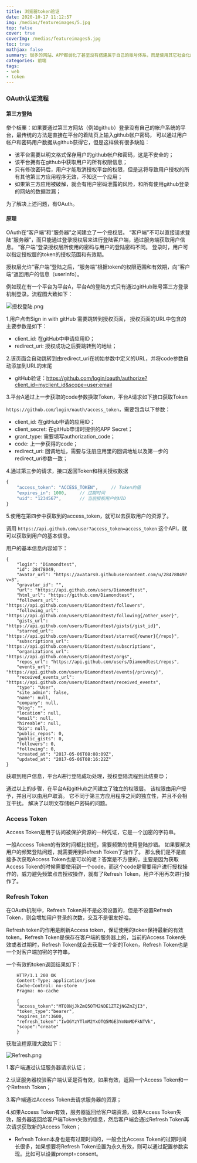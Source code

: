 ```yaml
---
title: 浏览器token验证
date: 2020-10-17 11:12:57
img: /medias/featureimages/5.jpg
top: false
cover: true
coverImg: /medias/featureimages5.jpg
toc: true
mathjax: false
summary: 很多的网站、APP都弱化了甚至没有搭建属于自己的账号体系，而是使用其它社会化的第三方登陆的方式，比如在登陆某个网站的时候选择通过github或者微信、微博等方式登陆，这样不仅免去了用户注册账号的麻烦，还可以获取用户的好友关系来增强自身的社交功能。
categories: 前端
tags:
- web
- token
---
```


### OAuth认证流程

#### 第三方登陆

举个板栗：如果要通过第三方网站（例如github）登录没有自己的帐户系统的平台，最传统的方法是直接在平台的着陆页上输入github帐户密码， 可以通过用户帐户和密码用户数据从github获得它，但是这样做有很多缺陷：


- 该平台需要以明文格式保存用户的github帐户和密码，这是不安全的；
- 该平台拥有在github中获取用户的所有权限信息；
- 只有修改密码后，用户才能取消授权平台的权限，但是这将导致用户授权的所有其他第三方应用程序无效，不知这一个应用；
- 如果第三方应用被破解，就会有用户密码泄露的风险，和所有使用github登录的网站的数据泄漏；

为了解决上述问题，有OAuth。

#### 原理

OAuth在“客户端”和“服务器”之间建立了一个授权层。 “客户端”不可以直接请求登陆“服务器”，而只能通过登录授权层来进行登陆客户端，通过服务端获取用户信息。 “客户端”登录授权层所使用的密码与用户的登陆密码不同。 登录时，用户可以指定授权层的token的授权范围和有效期。

授权层允许“客户端”登陆之后，“服务端”根据token的权限范围和有效期，向“客户端”返回用户的信息（userInfo）。

例如现在有一个平台为平台A，平台A的登陆方式只有通过gitHub账号第三方登录机制登录。流程图大致如下：


![授权登陆.png](https://img-blog.csdnimg.cn/20201018165245119.png?x-oss-process=image/watermark,type_ZmFuZ3poZW5naGVpdGk,shadow_10,text_aHR0cHM6Ly9ibG9nLmNzZG4ubmV0L0h5YWxvaWR6,size_16,color_FFFFFF,t_70#pic_center)




1.用户点击Sign in with gitHub
 需要跳转到授权页面， 授权页面的URL中包含的主要参数是如下：
 
- client_id: 在gitHub中申请应用ID；
- redirect_uri: 授权成功之后要跳转到的地址；

2.该页面会自动跳转到由redirect_uri在初始参数中定义的URL，并将code参数自动添加到URL的末尾

- gitHub验证：https://github.com/login/oauth/authorize?client_id=myclient_id&scope=user:email

3.平台A通过上一步获取的code参数换取Token，平台A请求如下接口获取Token

`https://github.com/login/oauth/access_token`，需要包含以下参数：

- client_id: 在gitHub申请的应用ID；
- client_secret: 在gitHub申请时提供的APP Secret；
- grant_type: 需要填写authorization_code；
- code: 上一步获得的code；
- redirect_uri: 回调地址，需要与注册应用里的回调地址以及第一步的redirect_uri参数一致；

4.通过第三步的请求，接口返回Token和相关授权数据

```javascript
{
	"access_token": "ACCESS_TOKEN",		// Token的值
	"expires_in": 1000,		// 过期时间
	"uid": "1234567", 		// 当前授权用户的UID
}
```
5.使用在第四步中获取到的access_token，就可以去获取用户的资源了。

调用 `https://api.github.com/user?access_token=access_token` 这个API，就可以获取到用户的基本信息。 

用户的基本信息内容如下：
```
{
    "login": "Diamondtest",
    "id": 28478049,
    "avatar_url": "https://avatars0.githubusercontent.com/u/28478049?v=3",
    "gravatar_id": "",
    "url": "https://api.github.com/users/Diamondtest",
    "html_url": "https://github.com/Diamondtest",
    "followers_url": "https://api.github.com/users/Diamondtest/followers",
    "following_url": "https://api.github.com/users/Diamondtest/following{/other_user}",
    "gists_url": "https://api.github.com/users/Diamondtest/gists{/gist_id}",
    "starred_url": "https://api.github.com/users/Diamondtest/starred{/owner}{/repo}",
    "subscriptions_url": "https://api.github.com/users/Diamondtest/subscriptions",
    "organizations_url": "https://api.github.com/users/Diamondtest/orgs",
    "repos_url": "https://api.github.com/users/Diamondtest/repos",
    "events_url": "https://api.github.com/users/Diamondtest/events{/privacy}",
    "received_events_url": "https://api.github.com/users/Diamondtest/received_events",
    "type": "User",
    "site_admin": false,
    "name": null,
    "company": null,
    "blog": "",
    "location": null,
    "email": null,
    "hireable": null,
    "bio": null,
    "public_repos": 0,
    "public_gists": 0,
    "followers": 0,
    "following": 0,
    "created_at": "2017-05-06T08:08:09Z",
    "updated_at": "2017-05-06T08:16:22Z"
}
```

获取到用户信息，平台A进行登陆成功处理，授权登陆流程到此结束😊；


通过以上的步骤，在平台A和gitHub之间建立了独立的权限层。 该权限由用户授予，并且可以由用户取消。 它不同于第三方应用程序之间的独立性，并且不会相互干扰。 解决了以明文存储帐户密码的问题。

### Access Token

Access Token是用于访问被保护资源的一种凭证，它是一个加密的字符串。

一般Access Token的有效时间都比较短，需要频繁的使用登陆抄错。
如果要解决用户的频繁登陆问题，就需要用到Refresh Token了操作了。
那么我们是不是直接多次获取Access Token也是可以的呢？答案是不方便的，主要是因为获取Access Token的时候需要使用到一个code，而这个code是需要用户进行授权操作的，威力避免频繁点击授权操作，就有了Refresh Token，用户不用再次进行操作了。

### Refresh Token

在OAuth机制中，Refresh Token并不是必须设置的，但是不设置Refresh Token，则会增加用户登录的次数，交互不是很友好哈。

Refresh token的作用是刷新Access token，保证使用的token保持最新的有效token。Refresh Token是保存在客户端的服务器上的，当前的Access Token失效或者过期时，Refresh Token就会去获取一个新的Token，Refresh Token也是一个对客户端加密的字符串。

一个有效的token返回结果如下：

```
    HTTP/1.1 200 OK
    Content-Type: application/json
    Cache-Control: no-store
    Pragma: no-cache
    
    {
    "access_token":"MTQ0NjJkZmQ5OTM2NDE1ZTZjNGZmZjI3",
    "token_type":"bearer",
    "expires_in":3600,
    "refresh_token":"IwOGYzYTlmM2YxOTQ5MGE3YmNmMDFkNTVk",
    "scope":"create"
    }
```
获取流程原理大致如下：

![Refresh.png](https://img-blog.csdnimg.cn/20201018181410884.png?x-oss-process=image/watermark,type_ZmFuZ3poZW5naGVpdGk,shadow_10,text_aHR0cHM6Ly9ibG9nLmNzZG4ubmV0L0h5YWxvaWR6,size_16,color_FFFFFF,t_70#pic_center)

1.客户端通过认证服务器请求认证；

2.认证服务器校验客户端认证是否有效，如果有效，返回一个Access Token和一个Refresh Token；

3.客户端通过Access Token去请求服务器的资源；

4.如果Access Token有效，服务器返回给客户端资源，如果Access Token失效，服务器返回给客户端Token失效的信息，然后客户端会通过Refresh Token再次请求获取新的Access Token；

 - Refresh Token本身也是有过期时间的，一般会比Access Token的过期时间长很多，如果想要将Refresh Token设置为永久有效，则可以通过配置参数实现。比如可以设置prompt=consent。